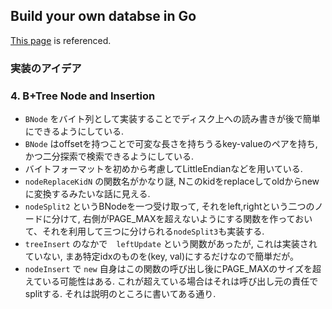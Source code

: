## Build your own databse in Go
[This page](https://build-your-own.org/database/) is referenced.

### 実装のアイデア

### 4. B+Tree Node and Insertion
- `BNode` をバイト列として実装することでディスク上への読み書きが後で簡単にできるようにしている. 
- `BNode` はoffsetを持つことで可変な長さを持ちうるkey-valueのペアを持ち, かつ二分探索で検索できるようにしている. 
- バイトフォーマットを初めから考慮してLittleEndianなどを用いている.
- `nodeReplaceKidN` の関数名がかなり謎, Nこのkidをreplaceしてoldからnewに変換するみたいな話に見える. 
- `nodeSplit2` というBNodeを一つ受け取って, それをleft,rightという二つのノードに分けて, 右側がPAGE_MAXを超えないようにする関数を作っておいて、それを利用して三つに分けられる`nodeSplit3`も実装する. 
- `treeInsert` のなかで　`leftUpdate` という関数があったが, これは実装されていない, まあ特定idxのものを(key, val)にするだけなので簡単だが。
- `nodeInsert` で `new` 自身はこの関数の呼び出し後にPAGE_MAXのサイズを超えている可能性はある. これが超えている場合はそれは呼び出し元の責任でsplitする. それは説明のところに書いてある通り. 
